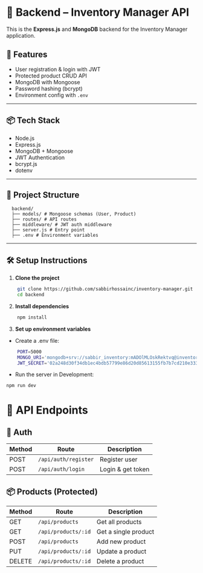 # 🧠 Backend – Inventory Manager API

This is the **Express.js** and **MongoDB** backend for the Inventory Manager application.

## 🚀 Features

- User registration & login with JWT
- Protected product CRUD API
- MongoDB with Mongoose
- Password hashing (bcrypt)
- Environment config with `.env`

---

## 📦 Tech Stack

- Node.js
- Express.js
- MongoDB + Mongoose
- JWT Authentication
- bcrypt.js
- dotenv

---

## 📁 Project Structure

      backend/
      ├── models/ # Mongoose schemas (User, Product)
      ├── routes/ # API routes
      ├── middleware/ # JWT auth middleware
      ├── server.js # Entry point
      ├── .env # Environment variables

---

## 🛠️ Setup Instructions

1. **Clone the project**

```bash
    git clone https://github.com/sabbirhossainc/inventory-manager.git
    cd backend
```

2. **Install dependencies**

```bash
    npm install
```

3. **Set up environment variables**

- Create a .env file:

```bash
    PORT=5000
    MONGO_URI='mongodb+srv://sabbir_inventory:mADOlMLOskRektvq@inventorycluster0.ppfk6vj.mongodb.net/?retryWrites=true&w=majority&appName=inventoryCluster0'
    JWT_SECRET='02a248d30f34db1ec4bdb57799e86d20d85613155fb7b7cd210e3331c0701f850baa610ea8096cadb78ad6bb877cd3d300194dfaaef479a9a8108168e15aaa41'
```

- Run the server in Development:

```bash
npm run dev
```

# 🔌 API Endpoints

## 🔐 Auth

| Method | Route                | Description       |
| ------ | -------------------- | ----------------- |
| POST   | `/api/auth/register` | Register user     |
| POST   | `/api/auth/login`    | Login & get token |

## 📦 Products (Protected)

| Method | Route               | Description          |
| ------ | ------------------- | -------------------- |
| GET    | `/api/products`     | Get all products     |
| GET    | `/api/products/:id` | Get a single product |
| POST   | `/api/products`     | Add new product      |
| PUT    | `/api/products/:id` | Update a product     |
| DELETE | `/api/products/:id` | Delete a product     |
